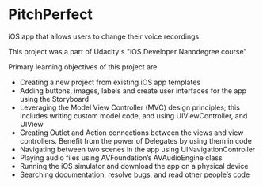 # PitchPerfect
iOS app that allows users to change their voice recordings.

This project was a part of Udacity's "iOS Developer Nanodegree course"

Primary learning objectives of this project are
* Creating a new project from existing iOS app templates
* Adding buttons, images, labels and create user interfaces for the app using the Storyboard
* Leveraging the Model View Controller (MVC) design principles; this includes writing custom model code, and using UIViewController, and UIView
* Creating Outlet and Action connections between the views and view controllers. Benefit from the power of Delegates by using them in code
* Navigating between two scenes in the app using UINavigationController
* Playing audio files using AVFoundation’s AVAudioEngine class
* Running the iOS simulator and download the app on a physical device
* Searching documentation, resolve bugs, and read other people’s code

